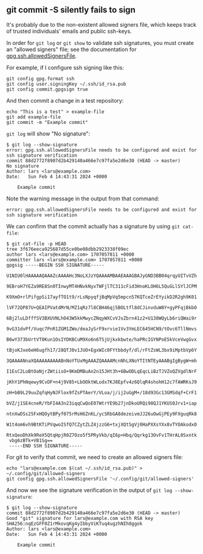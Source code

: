 ## git commit -S silently fails to sign

It's probably due to the non-existent allowed signers file, which keeps track of trusted individuals' emails and public ssh-keys. <br>

In order for `git log` or `git show` to validate ssh signatures, you must create an "allowed signers" file; see the documentation for [gpg.ssh.allowedSignersFile](https://git-scm.com/docs/git-config#Documentation/git-config.txt-gpgsshallowedSignersFile).

For example, if I configure ssh signing like this:

```
git config gpg.format ssh
git config user.signingKey ~/.ssh/id_rsa.pub
git config commit.gpgsign true
```

And then commit a change in a test repository:

```
echo "This is a test" > example-file
git add example-file
git commit -m "Example commit"
```

`git log` will show "No signature":

```
$ git log --show-signature
error: gpg.ssh.allowedSignersFile needs to be configured and exist for ssh signature verification
commit 88d2772f8907d2b429140a466e7c97fa5e2d6e30 (HEAD -> master)
No signature
Author: lars <lars@example.com>
Date:   Sun Feb 4 14:43:31 2024 +0000

    Example commit
```

Note the warning message in the output from that command:

```
error: gpg.ssh.allowedSignersFile needs to be configured and exist for ssh signature verification
```

We can confirm that the commit actually has a signature by using `git cat-file`:

```
$ git cat-file -p HEAD
tree 3f676eeca925687d55ce0be08dbb2923338f09ec
author lars <lars@example.com> 1707057811 +0000
committer lars <lars@example.com> 1707057811 +0000
gpgsig -----BEGIN SSH SIGNATURE-----
 U1NIU0lHAAAAAQAAAZcAAAAHc3NoLXJzYQAAAAMBAAEAAAGBAJyGND3BB04qrqyUITvVZh
 9EBroH7YEZa9RE8Sn0TInwyMT4HNvkNyxTWFjlTC311cFid3HnoKLOH6L5QuGLlSYlJCPM
 K9XmO+rlPifgpSi17ayfTO1t9/rLsNpyqfjBqMpVq5mpcn57KQTceZrEYyikD2R2gh9K01
 lVF72QP87U+QEAIPVatdMrN/MZ1qRz7l8CBH46qj5BOLtfl8dCJinvduW8Y+gyPFqjBkbO
 6Bj2luLDfffSV3BXUVNLhO43W5kkMwycZNqyWXCvVJsZbrn41z2+U138WQyLb6riQWai9r
 9vG31dvPf/Vuqc7PnR1ZGM1ZWo/deaJySrF9xrvie1Vv3YmLEC645HCN9/tOvc6TllNmvs
 B6wY373bUrtVT0Kun1OsIYDKBCuM9Xo6n6TSjUjkxkbwte/haPRcIGYNPoE5kVceVwgGvx
 tBjoKJxe6eH6ugfh17/28QTJ0v1JUO+EgxWIc0FYtbbdyf/dl/rFtZsWL3bx9iMptbVp6Y
 3QAAAANnaXQAAAAAAAAABnNoYTUxMgAAAZQAAAAMcnNhLXNoYTItNTEyAAABgIgBygW+mh
 I1EsC2LoBtOaNjrZWtiisO+9KmDMBuAn2n15JHt3h+6BwODLqEqcLiBzTJVZoQZVgdlNrF
 jKhY1PhNqewy9CvDF+n4j9V85+LbOOktWLodx7KJ8Epfv4z6QlqR4shohH12c7fAWRKsJ9
 zH+bB9L29uuZqfqHyNJFlox9fZsPTAerY/VLoa/j/ij2uGgM+/18d93Gc13GMSdqf+CrF1
 bVZ/j1SE4cneR/YbFI4A3n23iqqCwQoE07WtrYE9b27jnDkoURQi98QJ1YKUS0Jrv1+iap
 ntnXwDSs25FxHQOytBPyf075rMsH6ZnKL/ycSRbGA8dezeivmJJ26uOwGjPEy9FXguqRk8
 W1t4om6vh9BtKTiPVqwoISfQ7CZytZLZ4jzzG6+txjXQtSgVj0HaPXXsYXx8vTYOAkodxO
 RtxQeoDhXk9ReX5QtqHpjR0Z7Ozo5f5PRyVkb/qI6p+Hbq/Qqrkg13OvFv1THrAL0Sxntk
 vbg6zBTk+VB1Sg==
 -----END SSH SIGNATURE-----
```

For git to verify that commit, we need to create an allowed signers file:

```
echo "lars@example.com $(cat ~/.ssh/id_rsa.pub)" > ~/.config/git/allowed-signers
git config gpg.ssh.allowedSignersFile '~/.config/git/allowed-signers'
```

And now we see the signature verification in the output of `git log --show-signature`:

```
$ git log --show-signature
commit 88d2772f8907d2b429140a466e7c97fa5e2d6e30 (HEAD -> master)
Good "git" signature for lars@example.com with RSA key SHA256:nqEzGFF0Z1rMkovqKg4yIbbyViKTuq4ugzhNIh8ggok
Author: lars <lars@example.com>
Date:   Sun Feb 4 14:43:31 2024 +0000

    Example commit
```
